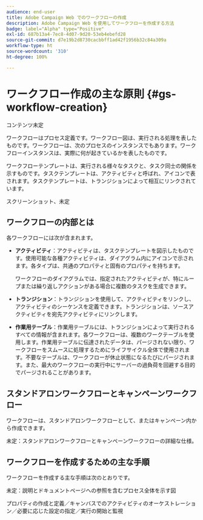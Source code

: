 ```yaml
---
audience: end-user
title: Adobe Campaign Web でのワークフローの作成
description: Adobe Campaign Web を使用してワークフローを作成する方法
badge: label="Alpha" type="Positive"
exl-id: 687b13a4-7ec8-4d07-9d20-53eb4ebefd28
source-git-commit: d7e19b2d8730cacbbff1ad42f1956b32c84a309a
workflow-type: ht
source-wordcount: '310'
ht-degree: 100%

---
```



# ワークフロー作成の主な原則 {#gs-workflow-creation}

コンテンツ未定

ワークフローはプロセス定義です。ワークフロー図は、実行される処理を表したものです。ワークフローは、次のプロセスのインスタンスでもあります。ワークフローインスタンスは、実際に何が起きているかを表したものです。

ワークフローテンプレートは、実行される様々なタスクと、タスク同士の関係を示すものです。タスクテンプレートは、アクティビティと呼ばれ、アイコンで表されます。タスクテンプレートは、トランジションによって相互にリンクされています。

スクリーンショット、未定

## ワークフローの内部とは

各ワークフローには次が含まれます。

* **アクティビティ**：アクティビティは、タスクテンプレートを図示したものです。使用可能な各種アクティビティは、ダイアグラム内にアイコンで示されます。各タイプは、共通のプロパティと固有のプロパティを持ちます。

   ワークフローのダイアグラムでは、指定されたアクティビティが、特にループまたは繰り返しアクションがある場合に複数のタスクを生成できます。

* **トランジション**：トランジションを使用して、アクティビティをリンクし、アクティビティのシーケンスを定義できます。トランジションは、ソースアクティビティを宛先アクティビティにリンクします。

* **作業用テーブル**：作業用テーブルには、トランジションによって実行されるすべての情報が含まれます。各ワークフローは、複数のワークテーブルを使用します。作業用テーブルに伝達されたデータは、パージされない限り、ワークフローをスムースに処理するためにライフサイクル全体で使用されます。不要なテーブルは、ワークフローが休止状態になるたびにパージされます。また、最大のワークフローの実行中にサーバーの過負荷を回避する目的でパージされることがあります。

## スタンドアロンワークフローとキャンペーンワークフロー

ワークフローは、スタンドアロンワークフローとして、またはキャンペーン内から作成できます。

未定：スタンドアロンワークフローとキャンペーンワークフローの詳細な仕様。

## ワークフローを作成するための主な手順

ワークフローを作成する主な手順は次のとおりです。

未定：説明とドキュメントページへの参照を含むプロセス全体を示す図

プロパティの作成と定義／キャンバスでのアクティビティのオーケストレーション／必要に応じた設定の指定／実行の開始と監視
